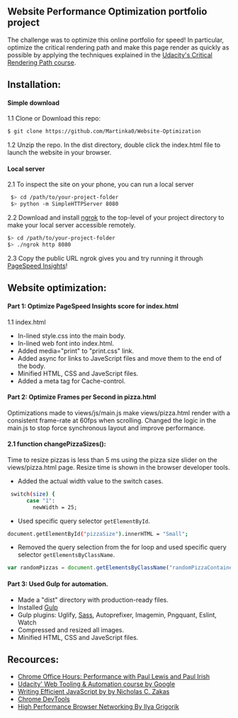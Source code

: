 ## Website Performance Optimization portfolio project
The challenge was to optimize this online portfolio for speed! In particular, optimize the critical rendering path and make this page render as quickly as possible by applying the techniques explained in the [Udacity's Critical Rendering Path course](https://www.udacity.com/course/ud884).

## Installation:

#### Simple download
1.1 Clone or Download this repo:
```bash
$ git clone https://github.com/Martinka0/Website-Optimization
 ```
1.2 Unzip the repo. In the dist directory, double click the index.html file to launch the website in your browser.

#### Local server
2.1 To inspect the site on your phone, you can run a local server
 ```bash
  $> cd /path/to/your-project-folder
  $> python -m SimpleHTTPServer 8080
  ```
2.2 Download and install [ngrok](https://ngrok.com/) to the top-level of your project directory to make your local server accessible remotely.

  ``` bash
  $> cd /path/to/your-project-folder
  $> ./ngrok http 8080
  ```

2.3 Copy the public URL ngrok gives you and try running it through [PageSpeed Insights](https://developers.google.com/speed/pagespeed/)! 


## Website optimization:
#### Part 1: Optimize PageSpeed Insights score for index.html
1.1 index.html
* In-lined style.css into the main body.
* In-lined web font into index.html.
* Added media="print" to "print.css" link. 
* Added async for links to JaveScript files and move them to the end of the body.
* Minified HTML, CSS and JaveScript files.
* Added a meta tag for Cache-control.

#### Part 2: Optimize Frames per Second in pizza.html
Optimizations made to views/js/main.js make views/pizza.html render with a consistent frame-rate at 60fps when scrolling.
Changed the logic in the main.js to stop force synchronous layout and improve performance.

#### 2.1 function changePizzaSizes():
Time to resize pizzas is less than 5 ms using the pizza size slider on the views/pizza.html page. 
Resize time is shown in the browser developer tools.
  * Added the actual width value to the switch cases.
  ```bash
   switch(size) {
        case "1":
          newWidth = 25;
  ```
  * Used specific query selector `getElementById`.
  ```bash
  document.getElementById("pizzaSize").innerHTML = "Small";
  ```
  * Removed the query selection from the for loop and used specific query selector `getElementsByClassName`.
  ```javascript
  var randomPizzas = document.getElementsByClassName("randomPizzaContainer");
  ```

#### Part 3: Used Gulp for automation.
* Made a "dist" directory with production-ready files.
* Installed [Gulp](http://gulpjs.com/)
* Gulp plugins: Uglify, [Sass](http://sass-lang.com/install), Autoprefixer, Imagemin, Pngquant, Eslint, Watch
* Compressed  and resized all images.
* Minified HTML, CSS and JaveScript files.


## Recources:
* [Chrome Office Hours: Performance with Paul Lewis and Paul Irish](https://www.youtube.com/watch?v=z0_jD8nO5Zw)
* [Udacity' Web Tooling & Automation course by  Google](https://www.udacity.com/course/web-tooling-automation--ud892)
* [Writing Efficient JavaScript by by Nicholas C. Zakas](http://archive.oreilly.com/pub/a/server-administration/excerpts/even-faster-websites/writing-efficient-javascript.html)
* [Chrome DevTools](https://developers.google.com/web/tools/chrome-devtools/?utm_source=dcc&utm_medium=redirect&utm_campaign=2016q3)
* [High Performance Browser Networking By Ilya Grigorik](https://hpbn.co/?utm_source=igvita&utm_medium=referral&utm_campaign=igvita-homepage)


